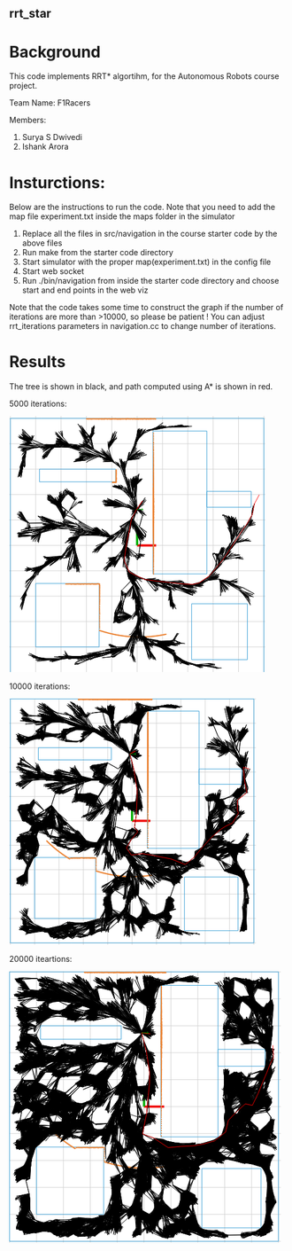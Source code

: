 ## rrt_star
# Background
This code implements RRT* algortihm, for the Autonomous Robots course project.

Team Name: F1Racers

Members:
1. Surya S Dwivedi
2. Ishank Arora

# Insturctions:
Below are the instructions to run the code. Note that you need to add the map file experiment.txt inside the maps folder in the simulator

1. Replace all the files in src/navigation in the course starter code by the above files
2. Run make from the starter code directory
3. Start simulator with the proper map(experiment.txt) in the config file 
4. Start web socket
5. Run ./bin/navigation from inside the starter code directory and choose start and end points in the web viz

Note that the code takes some time to construct the graph if the number of iterations are more than >10000, so please be patient ! You can adjust rrt_iterations parameters in navigation.cc to change number of iterations.

# Results

The tree is shown in black, and path computed using A* is shown in red.

5000 iterations: 

![image](iter5000.png)


10000 iterations:

![image](iter10000.png)

20000 iteartions:

![image](iter20000.png)
